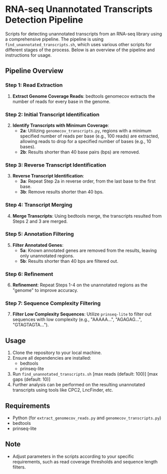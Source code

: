 # RNA-seq Unannotated Transcripts Detection Pipeline

Scripts for detecting unannotated transcripts from an RNA-seq library using a comprehensive pipeline. The pipeline is using `find_unannotated_transcripts.sh`, which uses various other scripts for different stages of the process. Below is an overview of the pipeline and instructions for usage.

## Pipeline Overview

### Step 1: Read Extraction
1. **Extract Genome Coverage Reads**: bedtools genomecov extracts the number of reads for every base in the genome.

### Step 2: Initial Transcript Identification
2. **Identify Transcripts with Minimum Coverage**: 
   - **2a**: Utilizing `genomecov_transcripts.py`, regions with a minimum specified number of reads per base (e.g., 100 reads) are extracted, allowing reads to drop for a specified number of bases (e.g., 10 bases).
   - **2b**: Results shorter than 40 base pairs (bps) are removed.

### Step 3: Reverse Transcript Identification
3. **Reverse Transcript Identification**:
   - **3a**: Repeat Step 2a in reverse order, from the last base to the first base.
   - **3b**: Remove results shorter than 40 bps.

### Step 4: Transcript Merging
4. **Merge Transcripts**: Using bedtools merge, the transcripts resulted from Steps 2 and 3 are merged.

### Step 5: Annotation Filtering
5. **Filter Annotated Genes**:
   - **5a**: Known annotated genes are removed from the results, leaving only unannotated regions.
   - **5b**: Results shorter than 40 bps are filtered out.

### Step 6: Refinement
6. **Refinement**: Repeat Steps 1-4 on the unannotated regions as the "genome" to improve accuracy.

### Step 7: Sequence Complexity Filtering
7. **Filter Low Complexity Sequences**: Utilize `prinseq-lite` to filter out sequences with low complexity (e.g., "AAAAA...", "AGAGAG...", "GTAGTAGTA...").

## Usage
1. Clone the repository to your local machine.
2. Ensure all dependencies are installed:
   - bedtools
   - prinseq-lite
3. Run `find_unannotated_transcripts.sh` <bam file> <known genes annotations bed file> [max reads (default: 100)] [max gaps (default: 10)]
4. Further analysis can be performed on the resulting unannotated transcripts using tools like CPC2, LncFinder, etc.

## Requirements
- Python (for `extract_genomecov_reads.py` and `genomecov_transcripts.py`)
- bedtools
- prinseq-lite

## Note
- Adjust parameters in the scripts according to your specific requirements, such as read coverage thresholds and sequence length filters.
